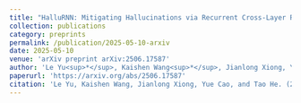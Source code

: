 ```yaml
---
title: "HalluRNN: Mitigating Hallucinations via Recurrent Cross-Layer Reasoning in Large Vision-Language Models"
collection: publications
category: preprints
permalink: /publication/2025-05-10-arxiv
date: 2025-05-10
venue: 'arXiv preprint arXiv:2506.17587'
author: 'Le Yu<sup>*</sup>, Kaishen Wang<sup>*</sup>, Jianlong Xiong, Yue Cao, Tao He'
paperurl: 'https://arxiv.org/abs/2506.17587'
citation: 'Le Yu, Kaishen Wang, Jianlong Xiong, Yue Cao, and Tao He. (2025). "HalluRNN: Mitigating Hallucinations via Recurrent Cross-Layer Reasoning in Large Vision-Language Models." <i>arXiv preprint arXiv:2506.17587</i>, 2025.'
---
```

